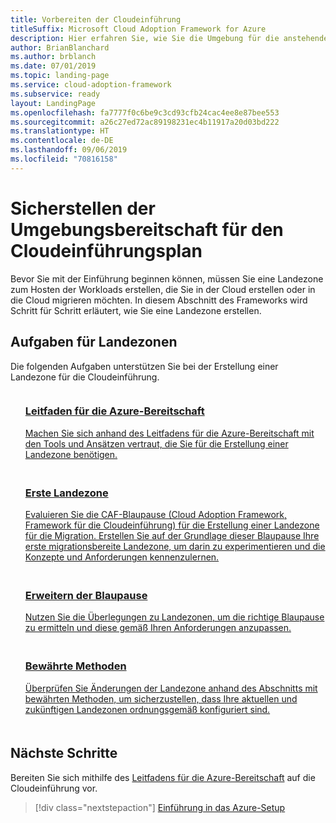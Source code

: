 ```yaml
---
title: Vorbereiten der Cloudeinführung
titleSuffix: Microsoft Cloud Adoption Framework for Azure
description: Hier erfahren Sie, wie Sie die Umgebung für die anstehende Cloudeinführung vorbereiten.
author: BrianBlanchard
ms.author: brblanch
ms.date: 07/01/2019
ms.topic: landing-page
ms.service: cloud-adoption-framework
ms.subservice: ready
layout: LandingPage
ms.openlocfilehash: fa7777f0c6be9c3cd93cfb24cac4ee8e87bee553
ms.sourcegitcommit: a26c27ed72ac89198231ec4b11917a20d03bd222
ms.translationtype: HT
ms.contentlocale: de-DE
ms.lasthandoff: 09/06/2019
ms.locfileid: "70816158"
---
```

<!-- markdownlint-disable MD026 -->

# <a name="ensure-the-environment-is-prepared-for-the-cloud-adoption-plan"></a>Sicherstellen der Umgebungsbereitschaft für den Cloudeinführungsplan

Bevor Sie mit der Einführung beginnen können, müssen Sie eine Landezone zum Hosten der Workloads erstellen, die Sie in der Cloud erstellen oder in die Cloud migrieren möchten. In diesem Abschnitt des Frameworks wird Schritt für Schritt erläutert, wie Sie eine Landezone erstellen.

## <a name="landing-zone-exercises"></a>Aufgaben für Landezonen

Die folgenden Aufgaben unterstützen Sie bei der Erstellung einer Landezone für die Cloudeinführung.

<!-- markdownlint-disable MD033 -->

<ul class="panelContent cardsF">
    <li style="display: flex; flex-direction: column;">
        <a href="./azure-readiness-guide/index.md">
            <div class="cardSize">
                <div class="cardPadding" style="padding-bottom:10px;">
                    <div class="card" style="padding-bottom:10px;">
                        <div class="cardImageOuter">
                            <div class="cardImage">
                                <img alt="" src="../_images/icons/1.png" data-linktype="external">
                            </div>
                        </div>
                        <div class="cardText" style="padding-left:0px;">
                            <h3>Leitfaden für die Azure-Bereitschaft</h3>
Machen Sie sich anhand des Leitfadens für die Azure-Bereitschaft mit den Tools und Ansätzen vertraut, die Sie für die Erstellung einer Landezone benötigen.
                        </div>
                    </div>
                </div>
            </div>
        </a>
    </li>
    <li style="display: flex; flex-direction: column;">
        <a href="./azure-readiness-guide/migration-landing-zone.md">
            <div class="cardSize">
                <div class="cardPadding" style="padding-bottom:10px;">
                    <div class="card" style="padding-bottom:10px;">
                        <div class="cardImageOuter">
                            <div class="cardImage">
                                <img alt="" src="../_images/icons/2.png" data-linktype="external">
                            </div>
                        </div>
                        <div class="cardText" style="padding-left:0px;">
                            <h3>Erste Landezone</h3>
Evaluieren Sie die CAF-Blaupause (Cloud Adoption Framework, Framework für die Cloudeinführung) für die Erstellung einer Landezone für die Migration. Erstellen Sie auf der Grundlage dieser Blaupause Ihre erste migrationsbereite Landezone, um darin zu experimentieren und die Konzepte und Anforderungen kennenzulernen.
                        </div>
                    </div>
                </div>
            </div>
        </a>
    </li>
    <li style="display: flex; flex-direction: column;">
        <a href="./considerations/index.md">
            <div class="cardSize">
                <div class="cardPadding" style="padding-bottom:10px;">
                    <div class="card" style="padding-bottom:10px;">
                        <div class="cardImageOuter">
                            <div class="cardImage">
                                <img alt="" src="../_images/icons/3.png" data-linktype="external">
                            </div>
                        </div>
                        <div class="cardText" style="padding-left:0px;">
                            <h3>Erweitern der Blaupause</h3>
Nutzen Sie die Überlegungen zu Landezonen, um die richtige Blaupause zu ermitteln und diese gemäß Ihren Anforderungen anzupassen.
                        </div>
                    </div>
                </div>
            </div>
        </a>
    </li>
    <li style="display: flex; flex-direction: column;">
        <a href="./azure-best-practices/index.md">
            <div class="cardSize">
                <div class="cardPadding" style="padding-bottom:10px;">
                    <div class="card" style="padding-bottom:10px;">
                        <div class="cardImageOuter">
                            <div class="cardImage">
                                <img alt="" src="../_images/icons/4.png" data-linktype="external">
                            </div>
                        </div>
                        <div class="cardText" style="padding-left:0px;">
                            <h3>Bewährte Methoden</h3>
Überprüfen Sie Änderungen der Landezone anhand des Abschnitts mit bewährten Methoden, um sicherzustellen, dass Ihre aktuellen und zukünftigen Landezonen ordnungsgemäß konfiguriert sind.
                        </div>
                    </div>
                </div>
            </div>
        </a>
    </li>
</ul>

<!-- markdownlint-enable MD033 -->

## <a name="next-steps"></a>Nächste Schritte

Bereiten Sie sich mithilfe des [Leitfadens für die Azure-Bereitschaft](./azure-readiness-guide/index.md) auf die Cloudeinführung vor.

> [!div class="nextstepaction"]
> [Einführung in das Azure-Setup](./azure-readiness-guide/index.md)
